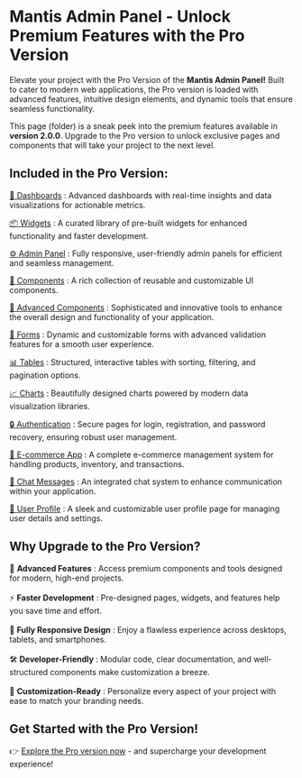# Mantis Admin Panel - Unlock Premium Features with the Pro Version

Elevate your project with the Pro Version of the <b>Mantis Admin Panel!</b> Built to cater to modern web applications, the Pro version is loaded with advanced features, intuitive design elements, and dynamic tools that ensure seamless functionality.

This page (folder) is a sneak peek into the premium features available in <b>version 2.0.0</b>. Upgrade to the Pro version to unlock exclusive pages and components that will take your project to the next level.

## Included in the Pro Version:

[🚀 Dashboards](https://mantisdashboard.io/angular/default/dashboard/default) : Advanced dashboards with real-time insights and data visualizations for actionable metrics.

[📦 Widgets](https://mantisdashboard.io/angular/default/widget/statistics) : A curated library of pre-built widgets for enhanced functionality and faster development.

[⚙️ Admin Panel](https://mantisdashboard.io/angular/default/online-course/dashboard) : Fully responsive, user-friendly admin panels for efficient and seamless management.

[🔧 Components](https://mantisdashboard.io/angular/default/components/basic/button) : A rich collection of reusable and customizable UI components.

[🚀 Advanced Components](https://mantisdashboard.io/angular/default/components/advance/sweet-alert) : Sophisticated and innovative tools to enhance the overall design and functionality of your application.

[📝 Forms](https://mantisdashboard.io/angular/default/form/form-basic) : Dynamic and customizable forms with advanced validation features for a smooth user experience.

[📊 Tables](https://mantisdashboard.io/angular/default/bootstrap-table/basic-table) : Structured, interactive tables with sorting, filtering, and pagination options.

[📈 Charts](https://mantisdashboard.io/angular/default/apex-chart) : Beautifully designed charts powered by modern data visualization libraries.

[🔒 Authentication](https://codedthemes.com/demos/admin-templates/gradient-able/angular/stage/auth/register) : Secure pages for login, registration, and password recovery, ensuring robust user management.

[🛒 E-commerce App](https://mantisdashboard.io/angular/default/e-commerce/product) : A complete e-commerce management system for handling products, inventory, and transactions.

[💬 Chat Messages](https://mantisdashboard.io/angular/default/chat) : An integrated chat system to enhance communication within your application.

[👤 User Profile](https://mantisdashboard.io/angular/default/user/user-profile) : A sleek and customizable user profile page for managing user details and settings.

## Why Upgrade to the Pro Version?

🚀 <b>Advanced Features</b> : Access premium components and tools designed for modern, high-end projects. <br/><br/>
⚡ <b>Faster Development</b> : Pre-designed pages, widgets, and features help you save time and effort. <br/><br/>
📱 <b>Fully Responsive Design</b> : Enjoy a flawless experience across desktops, tablets, and smartphones. <br/><br/>
🛠 <b>Developer-Friendly</b> : Modular code, clear documentation, and well-structured components make customization a breeze. <br/><br/>
🎨 <b>Customization-Ready</b> : Personalize every aspect of your project with ease to match your branding needs.

## Get Started with the Pro Version!

👉 [Explore the Pro version now](https://codedthemes.com/item/mantis-angular-admin-template/) - and supercharge your development experience!
